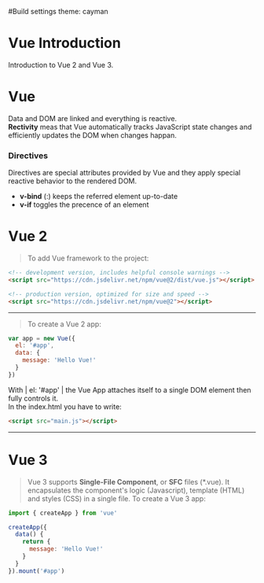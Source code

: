 #Build settings
theme: cayman

# Vue Introduction
Introduction to Vue 2 and Vue 3.

# Vue
Data and DOM are linked and everything is reactive.  
__Rectivity__ meas that Vue automatically tracks JavaScript state changes and efficiently updates the DOM when changes happan.
### Directives
Directives are special attributes provided by Vue and they apply special reactive behavior to the rendered DOM.
- __v-bind__ (:)    keeps the referred element up-to-date
- __v-if__          toggles the precence of an element


# Vue 2
> To add Vue framework to the project:
```html
<!-- development version, includes helpful console warnings -->
<script src="https://cdn.jsdelivr.net/npm/vue@2/dist/vue.js"></script>

<!-- production version, optimized for size and speed -->
<script src="https://cdn.jsdelivr.net/npm/vue@2"></script>
```
___
> To create a Vue 2 app:
```javascript
var app = new Vue({
  el: '#app',
  data: {
    message: 'Hello Vue!'
  }
})
```
With | el: '#app' | the Vue App attaches itself to a single DOM element then fully controls it.  
In the index.html you have to write:  
```html
<script src="main.js"></script>
```

___

# Vue 3
> Vue 3 supports __Single-File Component__, or __SFC__ files (*.vue). It encapsulates the component's logic (Javascript), template (HTML) and styles (CSS) in a single file.
> To create a Vue 3 app:
```javascript
import { createApp } from 'vue'

createApp({
  data() {
    return {
      message: 'Hello Vue!'
    }
  }
}).mount('#app')
```
